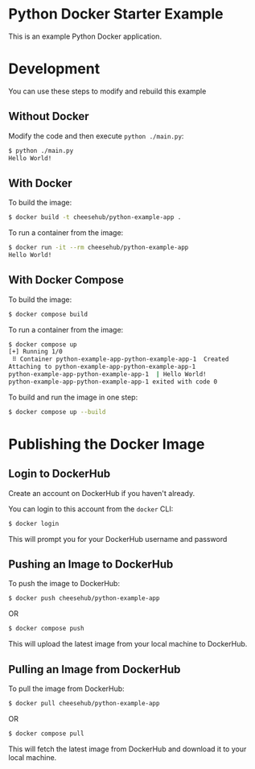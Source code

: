 # Python Docker Starter Example
This is an example Python Docker application.


# Development
You can use these steps to modify and rebuild this example


## Without Docker
Modify the code and then execute `python ./main.py`:
```bash
$ python ./main.py
Hello World!
```


## With Docker
To build the image:
```bash
$ docker build -t cheesehub/python-example-app .
```

To run a container from the image:
```bash
$ docker run -it --rm cheesehub/python-example-app
Hello World!
```


## With Docker Compose
To build the image:
```bash
$ docker compose build
```

To run a container from the image:
```bash
$ docker compose up
[+] Running 1/0
 ⠿ Container python-example-app-python-example-app-1  Created                                                             0.0s
Attaching to python-example-app-python-example-app-1
python-example-app-python-example-app-1  | Hello World!
python-example-app-python-example-app-1 exited with code 0
```

To build and run the image in one step:
```bash
$ docker compose up --build
```


# Publishing the Docker Image
## Login to DockerHub
Create an account on DockerHub if you haven't already.

You can login to this account from the `docker` CLI:
```bash
$ docker login
```

This will prompt you for your DockerHub username and password

## Pushing an Image to DockerHub
To push the image to DockerHub:
```bash
$ docker push cheesehub/python-example-app
```
OR
```bash
$ docker compose push
```

This will upload the latest image from your local machine to DockerHub.

## Pulling an Image from DockerHub
To pull the image from DockerHub:
```bash
$ docker pull cheesehub/python-example-app
```
OR
```bash
$ docker compose pull
```

This will fetch the latest image from DockerHub and download it to your local machine.
